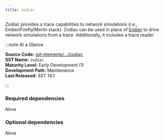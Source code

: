 ```yaml
---
title: zodiac
---
```


*Zodiac* provides a trace capabilities to network simulations (i.e., Ember/Firefly/Merlin stack). Zodiac can be used in place of [Ember](../ember/intro) to drive network simulations from a trace. Additionally, it includes a trace reader.

:::note At a Glance

**Source Code:** [sst-elements/.../zodiac](https::/github.com/sstsimulator/sst-elements/tree/master/src/sst/elements/zodiac) &nbsp;  
**SST Name:** `zodiac` &nbsp;  
**Maturity Level:** Early Development (1) &nbsp;  
**Development Path:** Maintenance &nbsp;  
**Last Released:** SST 14.1

:::

### Required dependencies
*None*

### Optional dependencies
*None*

